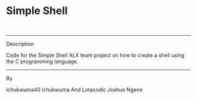# Simple Shell
<br>
<hr> Description

Code for the Simple Shell ALX team project on how to create a shell using the C programming language.
<hr>
       By

ichukwuma40 ichukwuma
      And
Lotacodic Joshua Ngene
